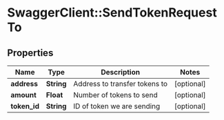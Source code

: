 # SwaggerClient::SendTokenRequestTo

## Properties
Name | Type | Description | Notes
------------ | ------------- | ------------- | -------------
**address** | **String** | Address to transfer tokens to | [optional] 
**amount** | **Float** | Number of tokens to send | [optional] 
**token_id** | **String** | ID of token we are sending | [optional] 


